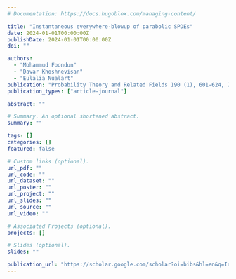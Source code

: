 ```yaml
---
# Documentation: https://docs.hugoblox.com/managing-content/

title: "Instantaneous everywhere-blowup of parabolic SPDEs"
date: 2024-01-01T00:00:00Z
publishDate: 2024-01-01T00:00:00Z
doi: ""

authors:
  - "Mohammud Foondun"
  - "Davar Khoshnevisan"
  - "Eulalia Nualart"
publication: "Probability Theory and Related Fields 190 (1), 601-624, 2024"
publication_types: ["article-journal"]

abstract: ""

# Summary. An optional shortened abstract.
summary: ""

tags: []
categories: []
featured: false

# Custom links (optional).
url_pdf: ""
url_code: ""
url_dataset: ""
url_poster: ""
url_project: ""
url_slides: ""
url_source: ""
url_video: ""

# Associated Projects (optional).
projects: []

# Slides (optional).
slides: ""

publication_url: "https://scholar.google.com/scholar?oi=bibs&hl=en&q=Instantaneous+everywhere-blowup+of+parabolic+SPDEs"
---
```

